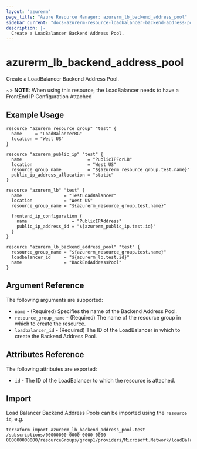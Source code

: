 ```yaml
---
layout: "azurerm"
page_title: "Azure Resource Manager: azurerm_lb_backend_address_pool"
sidebar_current: "docs-azurerm-resource-loadbalancer-backend-address-pool"
description: |-
  Create a LoadBalancer Backend Address Pool.
---
```


# azurerm\_lb\_backend\_address\_pool

Create a LoadBalancer Backend Address Pool.

~> **NOTE:** When using this resource, the LoadBalancer needs to have a FrontEnd IP Configuration Attached

## Example Usage

```hcl
resource "azurerm_resource_group" "test" {
  name     = "LoadBalancerRG"
  location = "West US"
}

resource "azurerm_public_ip" "test" {
  name                         = "PublicIPForLB"
  location                     = "West US"
  resource_group_name          = "${azurerm_resource_group.test.name}"
  public_ip_address_allocation = "static"
}

resource "azurerm_lb" "test" {
  name                = "TestLoadBalancer"
  location            = "West US"
  resource_group_name = "${azurerm_resource_group.test.name}"

  frontend_ip_configuration {
    name                 = "PublicIPAddress"
    public_ip_address_id = "${azurerm_public_ip.test.id}"
  }
}

resource "azurerm_lb_backend_address_pool" "test" {
  resource_group_name = "${azurerm_resource_group.test.name}"
  loadbalancer_id     = "${azurerm_lb.test.id}"
  name                = "BackEndAddressPool"
}
```

## Argument Reference

The following arguments are supported:

* `name` - (Required) Specifies the name of the Backend Address Pool.
* `resource_group_name` - (Required) The name of the resource group in which to create the resource.
* `loadbalancer_id` - (Required) The ID of the LoadBalancer in which to create the Backend Address Pool.

## Attributes Reference

The following attributes are exported:

* `id` - The ID of the LoadBalancer to which the resource is attached.

## Import

Load Balancer Backend Address Pools can be imported using the `resource id`, e.g.

```shell
terraform import azurerm_lb_backend_address_pool.test /subscriptions/00000000-0000-0000-0000-000000000000/resourceGroups/group1/providers/Microsoft.Network/loadBalancers/lb1/backendAddressPools/pool1
```
